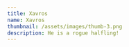 ```yaml
---
title: Xavros
name: Xavros
thumbnail: /assets/images/thumb-3.png
description: He is a rogue halfling!
---
```

